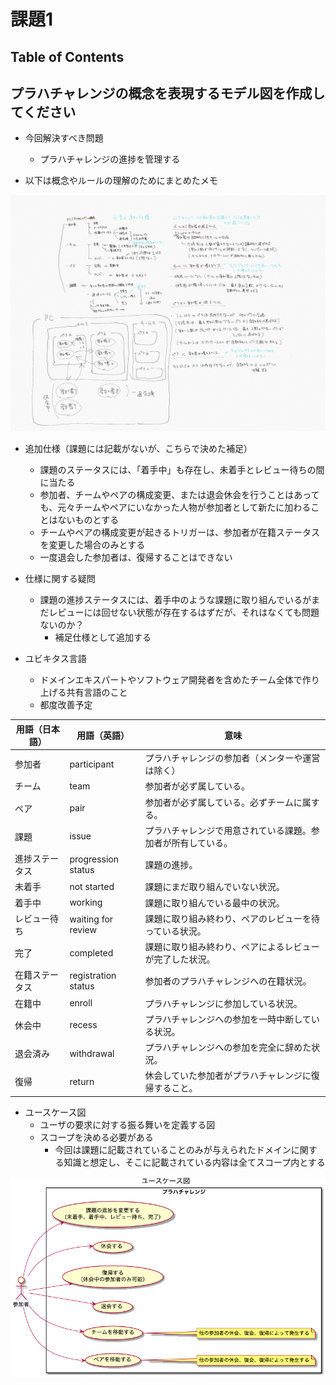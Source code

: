 # 課題1

## Table of Contents
<!-- START doctoc -->
<!-- END doctoc -->

## プラハチャレンジの概念を表現するモデル図を作成してください

- 今回解決すべき問題
  - プラハチャレンジの進捗を管理する

- 以下は概念やルールの理解のためにまとめたメモ

![](../assets/../../assets/praha_challenge_note.jpg)

- 追加仕様（課題には記載がないが、こちらで決めた補足）
  - 課題のステータスには、「着手中」も存在し、未着手とレビュー待ちの間に当たる
  - 参加者、チームやペアの構成変更、または退会休会を行うことはあっても、元々チームやペアにいなかった人物が参加者として新たに加わることはないものとする
  - チームやペアの構成変更が起きるトリガーは、参加者が在籍ステータスを変更した場合のみとする
  - 一度退会した参加者は、復帰することはできない
- 仕様に関する疑問
  - 課題の進捗ステータスには、着手中のような課題に取り組んでいるがまだレビューには回せない状態が存在するはずだが、それはなくても問題ないのか？
    - 補足仕様として追加する

- ユビキタス言語
  - ドメインエキスパートやソフトウェア開発者を含めたチーム全体で作り上げる共有言語のこと
  - 都度改善予定

|用語（日本語）|用語（英語）|意味|
|------------|--------------|---------------------|
|参加者|participant|プラハチャレンジの参加者（メンターや運営は除く）|
|チーム|team|参加者が必ず属している。|
|ペア|pair|参加者が必ず属している。必ずチームに属する。|
|課題|issue|プラハチャレンジで用意されている課題。参加者が所有している。|
|進捗ステータス|progression status|課題の進捗。|
|未着手|not started|課題にまだ取り組んでいない状況。|
|着手中|working|課題に取り組んでいる最中の状況。|
|レビュー待ち|waiting for review|課題に取り組み終わり、ペアのレビューを待っている状況。|
|完了|completed|課題に取り組み終わり、ペアによるレビューが完了した状況。|
|在籍ステータス|registration status|参加者のプラハチャレンジへの在籍状況。|
|在籍中|enroll|プラハチャレンジに参加している状況。|
|休会中|recess|プラハチャレンジへの参加を一時中断している状況。|
|退会済み|withdrawal|プラハチャレンジへの参加を完全に辞めた状況。|
|復帰|return|休会していた参加者がプラハチャレンジに復帰すること。|

- ユースケース図
  - ユーザの要求に対する振る舞いを定義する図
  - スコープを決める必要がある
    - 今回は課題に記載されていることのみが与えられたドメインに関する知識と想定し、そこに記載されている内容は全てスコープ内とする

![](../assets/../../assets/praha_challenge_usecase.png)